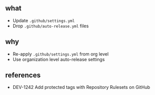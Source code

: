## what
- Update `.github/settings.yml` 
- Drop `.github/auto-release.yml` files

## why
- Re-apply `.github/settings.yml` from org level
- Use organization level auto-release settings

## references
- DEV-1242 Add protected tags with Repository Rulesets on GitHub
